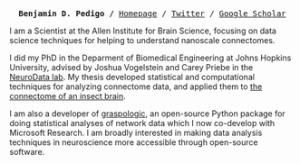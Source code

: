 
<p><pre align="center">
<strong>Benjamin D. Pedigo /</strong> <a href="https://bdpedigo.github.io/">Homepage</a> / <a href="https://twitter.com/bpedigod">Twitter</a> / <a href="https://scholar.google.com/citations?user=IDgpHugAAAAJ&hl=en">Google Scholar</a></pre></p>

<!-- <img src="https://github.com/bdpedigo/bdpedigo/blob/main/metrics-base.svg" alt="Base Metrics" align="left" width="47.5%"> -->
<!-- <img src="https://github.com/bdpedigo/bdpedigo/blob/main/metrics-achievements.svg" alt="Achievements" align="left" width="47.5%"> -->

I am a Scientist at the Allen Institute for Brain Science, focusing on data science techniques for helping to understand nanoscale connectomes. 

I did my PhD in the Deparment of Biomedical Engineering at Johns Hopkins University, advised by Joshua Vogelstein and Carey Priebe in the [NeuroData lab](https://neurodata.io/). My thesis developed statistical and computational techniques for analyzing connectome data, and applied them to [the connectome of an insect brain](https://www.science.org/doi/10.1126/science.add9330).

I am also a developer of [graspologic](https://github.com/microsoft/graspologic), an open-source Python package for doing statistical analyses of network data which I now co-develop with Microsoft Research. I am broadly interested in making data analysis techniques in neuroscience more accessible through open-source software.

<!-- ![Metrics](https://metrics.lecoq.io/bdpedigo?template=classic&lines=1&projects=1&activity=1&projects.limit=4&projects.descriptions=false&activity.limit=5&activity.load=300&activity.days=14&activity.filter=all&activity.visibility=all&activity.timestamps=false&config.timezone=America%2FNew_York)
 -->
<!--  <img src="https://github.com/bdpedigo/bdpedigo/blob/main/github-metrics.svg" alt="Metrics" width="100%"> -->
<!-- ![Metrics](https://github.com/bdpedigo/bdpedigo/blob/main/github-metrics.svg) -->
